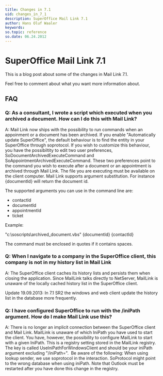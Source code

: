 ```yaml
---
title: Changes in 7.1
uid: changes_in_7_1
description: SuperOffice Mail Link 7.1
author: Hans Oluf Waaler
keywords:
so.topic: reference
so.date: 06.24.2012
---
```


# SuperOffice Mail Link 7.1

This is a blog post about some of the changes in Mail Link 7.1.

Feel free to comment about what you want more information about.

## FAQ

### Q: As a consultant, I wrote a script which executed when you archived a document. How can I do this with Mail Link?

A: Mail Link now ships with the possibility to run commands when an appoinment or a document has been archived. If you enable "Automatically update SuperOffice", the default behaviour is to find the entity in your SuperOffice through soprotocol. If you wish to customize this behaviour, you have the possibiltity to edit two user preferences, SoDocumentArchivedExecuteCommand and SoAppointmentArchivedExecuteCommand. These two preferences point to the command you wish to execute after a document or an appointment is archived through Mail Link. The file you are executing must be available on the client computer. Mail Link supports argument substitution. For instance {documentId} will return the document id.

The supported arguments you can use in the command line are:

* contactId
* documentId
* appointmentId
* ticket

Example:

"c:\soscripts\archived_document.vbs" {documentId} {contactId}

The command must be enclosed in quotes if it contains spaces.

### Q: When I navigate to a company in the SuperOffice client, this company is not in my history list in Mail Link

A: The SuperOffice client caches its history lists and persists them when closing the application. Since MailLink talks directly to NetServer, MailLink is unaware of the locally cached history list in the SuperOffice client.

Update 19.09.2013: In 7.1 SR2 the windows and web client update the history list in the database more frequently.
### Q: I have configured SuperOffice to run with the /iniPath argument. How do I make Mail Link use this?

A: There is no longer an implicit connection between the SuperOffice client and Mail Link. MailLink is unaware of which IniPath you have used to start the client. You have, however, the possibility to configure MailLink to start with a given IniPath. This is a registry setting stored in the MailLink registry. The key is called UseIniPathForWindowsClient and should be your iniPath argument excluding "/iniPath=".  Be aware of the following: When using lookup sender, we use soprotocol in the interaction. SoProtocol might point to the wrong database when using iniPath. Note that Outlook must be restarted after you have done this change in the registry.
